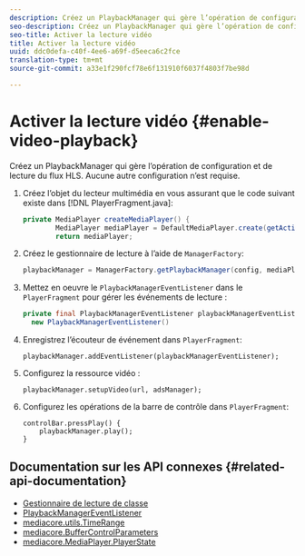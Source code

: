 ```yaml
---
description: Créez un PlaybackManager qui gère l’opération de configuration et de lecture du flux HLS. Aucune autre configuration n’est requise.
seo-description: Créez un PlaybackManager qui gère l’opération de configuration et de lecture du flux HLS. Aucune autre configuration n’est requise.
seo-title: Activer la lecture vidéo
title: Activer la lecture vidéo
uuid: ddc0defa-c40f-4ee6-a69f-d5eeca6c2fce
translation-type: tm+mt
source-git-commit: a33e1f290fcf78e6f131910f6037f4803f7be98d

---
```



# Activer la lecture vidéo {#enable-video-playback}

Créez un PlaybackManager qui gère l’opération de configuration et de lecture du flux HLS. Aucune autre configuration n’est requise.

1. Créez l’objet du lecteur multimédia en vous assurant que le code suivant existe dans [!DNL PlayerFragment.java]:

   ```java
   private MediaPlayer createMediaPlayer() { 
           MediaPlayer mediaPlayer = DefaultMediaPlayer.create(getActivity().getApplicationContext()); 
           return mediaPlayer;
   ```

   <!-- I've duplicated this information. It also exists in the PlayerFragment section, just before the Feature manager section. I figured that I should have it here as well, in case they jump directly to this section.-->

1. Créez le gestionnaire de lecture à l’aide de `ManagerFactory`:

   ```java
   playbackManager = ManagerFactory.getPlaybackManager(config, mediaPlayer);
   ```

1. Mettez en oeuvre le `PlaybackManagerEventListener` dans le `PlayerFragment` pour gérer les événements de lecture :

   ```java
   private final PlaybackManagerEventListener playbackManagerEventListener =  
     new PlaybackManagerEventListener() 
   ```

1. Enregistrez l’écouteur de événement dans `PlayerFragment`:

   ```
   playbackManager.addEventListener(playbackManagerEventListener);
   ```

1. Configurez la ressource vidéo :

   ```
   playbackManager.setupVideo(url, adsManager); 
   ```

1. Configurez les opérations de la barre de contrôle dans `PlayerFragment`:

   ```
   controlBar.pressPlay() { 
       playbackManager.play();  
   }
   ```

## Documentation sur les API connexes {#related-api-documentation}

* [Gestionnaire de lecture de classe](https://help.adobe.com/en_US/primetime/api/reference_implementation/android/javadoc/com/adobe/primetime/reference/manager/PlaybackManager.html)
* [PlaybackManagerEventListener](https://help.adobe.com/en_US/primetime/api/reference_implementation/android/javadoc/com/adobe/primetime/reference/manager/PlaybackManager.PlaybackManagerEventListener.html)
* [mediacore.utils.TimeRange](https://help.adobe.com/en_US/primetime/api/psdk/javadoc/com/adobe/mediacore/utils/TimeRange.html)
* [mediacore.BufferControlParameters](https://help.adobe.com/en_US/primetime/api/psdk/javadoc/com/adobe/mediacore/BufferControlParameters.html)
* [mediacore.MediaPlayer.PlayerState](https://help.adobe.com/en_US/primetime/api/psdk/javadoc/com/adobe/mediacore/MediaPlayer.PlayerState.html)